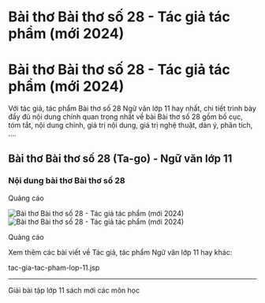 # Bài thơ Bài thơ số 28 - Tác giả tác phẩm (mới 2024)

# Bài thơ Bài thơ số 28 - Tác giả tác phẩm (mới 2024)

Với tác giả, tác phẩm Bài thơ số 28 Ngữ văn lớp 11 hay nhất, chi tiết trình bày đầy đủ nội dung chính quan trọng nhất về bài Bài thơ số 28 gồm bố cục, tóm tắt, nội dung chính, giá trị nội dung, giá trị nghệ thuật, dàn ý, phân tích, ....

## Bài thơ Bài thơ số 28 (Ta-go) - Ngữ văn lớp 11

### Nội dung bài thơ Bài thơ số 28

Quảng cáo

![Bài thơ Bài thơ số 28 - Tác giả tác phẩm \(mới 2024\)](https://vietjack.com/ngu-van-11/images/bai-tho-so-28.PNG) ![Bài thơ Bài thơ số 28 - Tác giả tác phẩm \(mới 2024\)](https://vietjack.com/ngu-van-11/images/bai-tho-so-28-1.PNG)

Quảng cáo

Xem thêm các bài viết về Tác giả, tác phẩm Ngữ văn lớp 11 hay khác:

tac-gia-tac-pham-lop-11.jsp

* * *

Giải bài tập lớp 11 sách mới các môn học
